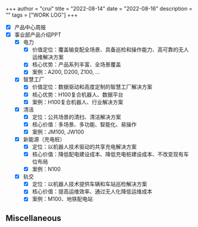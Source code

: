 +++
author = "crui"
title = "2022-08-14"
date = "2022-08-16"
description = ""
tags = ["WORK LOG"]
+++

- [x] 产品中心周报
- [x] 事业部产品介绍PPT
	- [x] 电力
		- [x] 价值定位：覆盖输变配全场景、具备巡检和操作能力、高可靠的无人运维解决方案
		- [x] 核心优势：产品系列丰富、全场景覆盖
		- [x] 案例：A200, D200, Z100, ...
	- [x] 智慧工厂
		- [x] 价值定位：数据驱动和高度定制的智慧工厂解决方案
		- [x] 核心优势：H100复合机器人、数据平台
		- [x] 案例：H100复合机器人、行业解决方案
	- [x] 清洁
		- [x] 定位：公共场景的清扫、清洁解决方案
		- [x] 核心价值：多场景、多功能、智能化、易操作
		- [x] 案例：JM100, JW100
	- [x] 新能源（充电桩）
		- [x] 定位：以机器人技术驱动的共享充电解决方案
		- [x] 核心价值：降低配电建设成本、降低充电桩建设成本、不改变现有车位布局
		- [x] 案例：N100
	- [x] 轨交
		- [x] 定位：以机器人技术提供车辆和车站巡检解决方案
		- [x] 核心价值：提高运维效率、通过无人化降低运维成本
		- [x] 案例：M100、地铁配电站

## Miscellaneous

